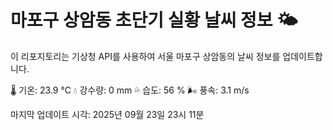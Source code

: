 
# 마포구 상암동 초단기 실황 날씨 정보 🌤️

이 리포지토리는 기상청 API를 사용하여 서울 마포구 상암동의 날씨 정보를 업데이트합니다. 

🌡️ 기온: 23.9 ℃
💧 강수량: 0 mm
💦 습도: 56 %
🌬️ 풍속: 3.1 m/s

마지막 업데이트 시각: 2025년 09월 23일 23시 11분    
